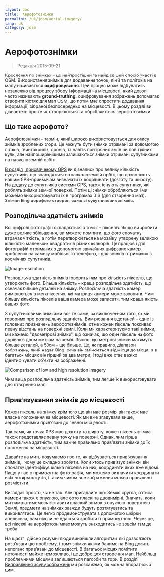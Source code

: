 ```yaml
---
layout: doc
title:  Аерофотознімки
permalink: /uk/josm/aerial-imagery/
lang: uk
category: josm
---
```


Аерофотознімки
================

> Редакція 2015-09-21  

Креслення по знімках – це найпростіший та найдієвіший спосіб участі в OSM. Використання знімків для додавання точок, ліній та полігонів на мапу називається **оцифровування**. Цей процес може відбуватись незалежно від процесу збору інформації на місцевості, який доволі часто називають **ground-truthing**. оцифровування зображень допомагає створити кістяк для мап OSM, що потім має спростити додавання інформації, зібраної безпосередньо на місцевості. В цьому розділі ви дізнаєтесь про те як створюються та обробляються аерофотознімки.  

Що таке аерофото?
-------------

Аерофотознімки – термін, який широко використовується для опису знімків зроблених згори. Це можуть бути знімки отримані за допомогою літаків, гвинтокрилів, дронів, та навіть повітряних зміїв чи повітряних куль, але найпоширенішими залишаються знімки отримані супутниками на навколоземній орбіті.  

[В розділі, присвяченому GPS](/uk/mobile-mapping/using-gps) ви дізнались про велику кількість супутників, що знаходяться на навколоземній орбіті, що дозволяють нашим GPS-приймачам визначати їх координати (довготу та широту). На додачу до супутників системи GPS, також існують супутники, які роблять знімки земної поверхні. Потім ці знімки обробляються і ми можемо використовувати їх в програмах GIS (для створення мап). Знімки Bing аерофото створені саме зі супутникових знімків.  

Розподільча здатність знімків
----------

Всі цифрові фотографії складаються з точок – пікселів. Якщо ви зробити дуже велике збільшення, ви можете помітити, що фото спочатку втрачає чіткість, а потім перетворюється на мозаїку, утворену великою кількістю маленьких квадратиків різних кольорів. Це працює і для фотографій отриманих з допомогою звичайних цифрових камер, зроблених на камеру мобільного телефона, і для знімків отриманих з космічних супутників.   

![Image resolution][]

Розподільча здатність знімків говорить нам про кількість пікселів, що утворюють фото. Більша кількість – краща розподільча здатність, що означає більше деталей на знімку. Розподільча здатність камер вимірюється в мегапікселях, які матриця камери може захопити. Чим більшу кількість пікселів ваша камера може записати, тим краща якість ваших фото.  

З супутниковими знімками все те саме, за виключенням того, як ми говоримо про розподільчу здатність. Вимірювання відстаней – одне із головних призначень аерофотознімків, отже кожен піксель покриває певну відстань на поверхні землі. Коли ми характеризуємо такі знімки, ми кажемо "двометрові знімки", що означає, що один піксель на фото дорівнює двом метрам на землі. Звісно, що метрові знімки матимуть більше деталей, а 50см – ще більше. Це, як правило, діапазон зображень, який надає Bing, хоча він змінюється від місця до місця, а в багатьох місцях він гірший за два метри, і тоді вже стає важко ідентифікувати об'єкти на зображенні.  

![Comparison of low and high resolution imagery][]

Чим вища розподільча здатність знімків, тим легше їх використовувати для створення мап.  

Прив’язування знімків до місцевості
---------------

Кожен піксель на знімку крім того що він має розмір, він також має власне положення на місцевості. Як ми вже згадували вище, аерофотознімки прив’язані до певної місцевості.  

Так само, як точка GPS має довготу та широту, кожен піксель знімка також представляє певну точку на поверхні. Однак, чим гірша розподільча здатність, тим важче правильно прив’язати знімки до їх положення на місцевості.  

Давайте на мить подумаємо про те, як відбувається прив’язування знімків, і чому це складно зробити. Коли хтось прив’язує знімки, він спочатку ідентифікує кілька пікселів на них, координати яких вже відомі. Якщо у нас є прямокутна фотографія, ми можемо визначити координати всіх чотирьох кутів, і таким чином все зображення можна правильно розмістити.  

Виглядає просто, чи не так. Але пригадайте що: Земля кругла, оптика камери також є опуклою, але фото пласкі та двовимірні. Значить, коли ми намагатимемось зіставити плаский знімок з опуклою поверхнею Землі, предмети на знімках завжди будуть розтягуватись та викривлятись. Це легко продемонструвати з допомогою шкірки апельсина, вам ніколи не вдасться зробити її прямокутною. Через це, всі пікселі на аерофотознімках можуть знаходитись не зовсім там де треба.  

На щастя, дійсно розумні люди винайшли алгоритми, які дозволяють розв’язати цю проблему, і тому знімки які ми бачимо на Bing досить непогано прив’язані до місцевості. В багатьох місцях помітити неточності майже неможливо, і це добре для створення мап. Найбільш проблемними місцями залишаються пагорби та гори. В розділі [Виправлення зсуву зображень](/uk/josm/correcting-imagery-offset)  ми розкажемо, як можна впоратись з цим.  

[Image resolution]: /images/josm/orange-resolution.png
[Comparison of low and high resolution imagery]: /images/josm/low-res-high-res.png